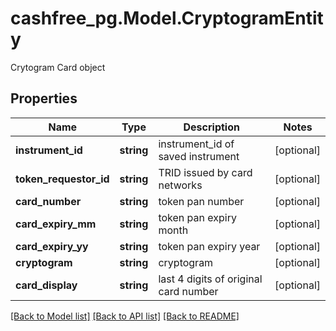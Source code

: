 # cashfree_pg.Model.CryptogramEntity
Crytogram Card object

## Properties

Name | Type | Description | Notes
------------ | ------------- | ------------- | -------------
**instrument_id** | **string** | instrument_id of saved instrument | [optional] 
**token_requestor_id** | **string** | TRID issued by card networks | [optional] 
**card_number** | **string** | token pan number | [optional] 
**card_expiry_mm** | **string** | token pan expiry month | [optional] 
**card_expiry_yy** | **string** | token pan expiry year | [optional] 
**cryptogram** | **string** | cryptogram | [optional] 
**card_display** | **string** | last 4 digits of original card number | [optional] 

[[Back to Model list]](../README.md#documentation-for-models) [[Back to API list]](../README.md#documentation-for-api-endpoints) [[Back to README]](../README.md)

